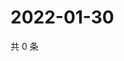# 2022-01-30

共 0 条

<!-- BEGIN WEIBO -->
<!-- 最后更新时间 Sun Jan 30 2022 17:13:14 GMT+0800 (China Standard Time) -->

<!-- END WEIBO -->
